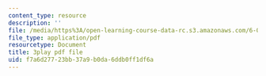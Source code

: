 ```yaml
---
content_type: resource
description: ''
file: /media/https%3A/open-learning-course-data-rc.s3.amazonaws.com/6-02-introduction-to-eecs-ii-digital-communication-systems-fall-2012/f7a6d27723bb37a9b0da6ddb0ff1df6a_fQcJNoe-q-s.pdf
file_type: application/pdf
resourcetype: Document
title: 3play pdf file
uid: f7a6d277-23bb-37a9-b0da-6ddb0ff1df6a
---
```

